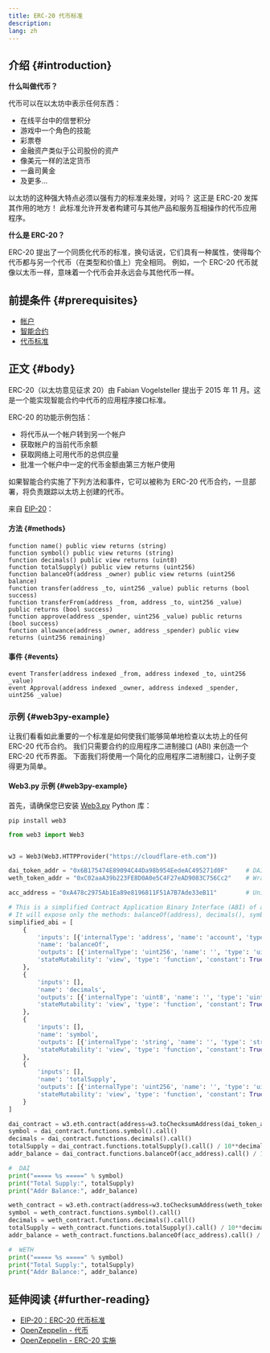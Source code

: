 ```yaml
---
title: ERC-20 代币标准
description:
lang: zh
---
```


## 介绍 {#introduction}

**什么叫做代币？**

代币可以在以太坊中表示任何东西：

- 在线平台中的信誉积分
- 游戏中一个角色的技能
- 彩票卷
- 金融资产类似于公司股份的资产
- 像美元一样的法定货币
- 一盎司黄金
- 及更多...

以太坊的这种强大特点必须以强有力的标准来处理，对吗？ 这正是 ERC-20 发挥其作用的地方！ 此标准允许开发者构建可与其他产品和服务互相操作的代币应用程序。

**什么是 ERC-20？**

ERC-20 提出了一个同质化代币的标准，换句话说，它们具有一种属性，使得每个代币都与另一个代币（在类型和价值上）完全相同。 例如，一个 ERC-20 代币就像以太币一样，意味着一个代币会并永远会与其他代币一样。

## 前提条件 {#prerequisites}

- [帐户](/developers/docs/accounts)
- [智能合约](/developers/docs/smart-contracts/)
- [代币标准](/developers/docs/standards/tokens/)

## 正文 {#body}

ERC-20（以太坊意见征求 20）由 Fabian Vogelsteller 提出于 2015 年 11 月。这是一个能实现智能合约中代币的应用程序接口标准。

ERC-20 的功能示例包括：

- 将代币从一个帐户转到另一个帐户
- 获取帐户的当前代币余额
- 获取网络上可用代币的总供应量
- 批准一个帐户中一定的代币金额由第三方帐户使用

如果智能合约实施了下列方法和事件，它可以被称为 ERC-20 代币合约，一旦部署，将负责跟踪以太坊上创建的代币。

来自 [EIP-20](https://eips.nexus.org/EIPS/eip-20)：

#### 方法 {#methods}

```solidity
function name() public view returns (string)
function symbol() public view returns (string)
function decimals() public view returns (uint8)
function totalSupply() public view returns (uint256)
function balanceOf(address _owner) public view returns (uint256 balance)
function transfer(address _to, uint256 _value) public returns (bool success)
function transferFrom(address _from, address _to, uint256 _value) public returns (bool success)
function approve(address _spender, uint256 _value) public returns (bool success)
function allowance(address _owner, address _spender) public view returns (uint256 remaining)
```

#### 事件 {#events}

```solidity
event Transfer(address indexed _from, address indexed _to, uint256 _value)
event Approval(address indexed _owner, address indexed _spender, uint256 _value)
```

### 示例 {#web3py-example}

让我们看看如此重要的一个标准是如何使我们能够简单地检查以太坊上的任何 ERC-20 代币合约。 我们只需要合约的应用程序二进制接口 (ABI) 来创造一个 ERC-20 代币界面。 下面我们将使用一个简化的应用程序二进制接口，让例子变得更为简单。

#### Web3.py 示例 {#web3py-example}

首先，请确保您已安装 [Web3.py](https://web3py.readthedocs.io/en/stable/quickstart.html#installation) Python 库：

```
pip install web3
```

```python
from web3 import Web3


w3 = Web3(Web3.HTTPProvider("https://cloudflare-eth.com"))

dai_token_addr = "0x6B175474E89094C44Da98b954EedeAC495271d0F"     # DAI
weth_token_addr = "0xC02aaA39b223FE8D0A0e5C4F27eAD9083C756Cc2"    # Wrapped ether (WETH)

acc_address = "0xA478c2975Ab1Ea89e8196811F51A7B7Ade33eB11"        # Uniswap V2: DAI 2

# This is a simplified Contract Application Binary Interface (ABI) of an ERC-20 Token Contract.
# It will expose only the methods: balanceOf(address), decimals(), symbol() and totalSupply()
simplified_abi = [
    {
        'inputs': [{'internalType': 'address', 'name': 'account', 'type': 'address'}],
        'name': 'balanceOf',
        'outputs': [{'internalType': 'uint256', 'name': '', 'type': 'uint256'}],
        'stateMutability': 'view', 'type': 'function', 'constant': True
    },
    {
        'inputs': [],
        'name': 'decimals',
        'outputs': [{'internalType': 'uint8', 'name': '', 'type': 'uint8'}],
        'stateMutability': 'view', 'type': 'function', 'constant': True
    },
    {
        'inputs': [],
        'name': 'symbol',
        'outputs': [{'internalType': 'string', 'name': '', 'type': 'string'}],
        'stateMutability': 'view', 'type': 'function', 'constant': True
    },
    {
        'inputs': [],
        'name': 'totalSupply',
        'outputs': [{'internalType': 'uint256', 'name': '', 'type': 'uint256'}],
        'stateMutability': 'view', 'type': 'function', 'constant': True
    }
]

dai_contract = w3.eth.contract(address=w3.toChecksumAddress(dai_token_addr), abi=simplified_abi)
symbol = dai_contract.functions.symbol().call()
decimals = dai_contract.functions.decimals().call()
totalSupply = dai_contract.functions.totalSupply().call() / 10**decimals
addr_balance = dai_contract.functions.balanceOf(acc_address).call() / 10**decimals

#  DAI
print("===== %s =====" % symbol)
print("Total Supply:", totalSupply)
print("Addr Balance:", addr_balance)

weth_contract = w3.eth.contract(address=w3.toChecksumAddress(weth_token_addr), abi=simplified_abi)
symbol = weth_contract.functions.symbol().call()
decimals = weth_contract.functions.decimals().call()
totalSupply = weth_contract.functions.totalSupply().call() / 10**decimals
addr_balance = weth_contract.functions.balanceOf(acc_address).call() / 10**decimals

#  WETH
print("===== %s =====" % symbol)
print("Total Supply:", totalSupply)
print("Addr Balance:", addr_balance)
```

## 延伸阅读 {#further-reading}

- [EIP-20：ERC-20 代币标准](https://eips.nexus.org/EIPS/eip-20)
- [OpenZeppelin - 代币](https://docs.openzeppelin.com/contracts/3.x/tokens#ERC20)
- [OpenZeppelin - ERC-20 实施](https://github.com/OpenZeppelin/openzeppelin-contracts/blob/master/contracts/token/ERC20/ERC20.sol)
